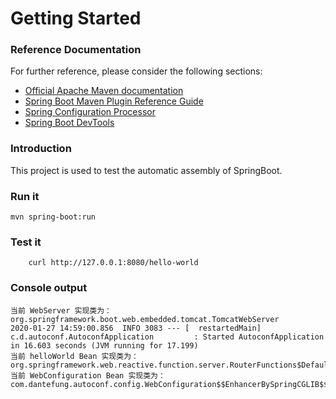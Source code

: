 # Getting Started

### Reference Documentation
For further reference, please consider the following sections:

* [Official Apache Maven documentation](https://maven.apache.org/guides/index.html)
* [Spring Boot Maven Plugin Reference Guide](https://docs.spring.io/spring-boot/docs/2.2.4.RELEASE/maven-plugin/)
* [Spring Configuration Processor](https://docs.spring.io/spring-boot/docs/2.2.4.RELEASE/reference/htmlsingle/#configuration-metadata-annotation-processor)
* [Spring Boot DevTools](https://docs.spring.io/spring-boot/docs/2.2.4.RELEASE/reference/htmlsingle/#using-boot-devtools)

### Introduction
This project is used to test the automatic assembly of SpringBoot.
### Run it
```
mvn spring-boot:run
```
### Test it 
```
    curl http://127.0.0.1:8080/hello-world
```
### Console output
```
当前 WebServer 实现类为：org.springframework.boot.web.embedded.tomcat.TomcatWebServer
2020-01-27 14:59:00.856  INFO 3083 --- [  restartedMain] c.d.autoconf.AutoconfApplication         : Started AutoconfApplication in 16.603 seconds (JVM running for 17.199)
当前 helloWorld Bean 实现类为：org.springframework.web.reactive.function.server.RouterFunctions$DefaultRouterFunction
当前 WebConfiguration Bean 实现类为：com.dantefung.autoconf.config.WebConfiguration$$EnhancerBySpringCGLIB$$191247b6

```